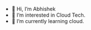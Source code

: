 - 👋 Hi, I’m Abhishek
- 👀 I’m interested in Cloud Tech.
- 🌱 I’m currently learning cloud.


<!---
abhisheky7/abhisheky7 is a ✨ special ✨ repository because its `README.md` (this file) appears on your GitHub profile.
You can click the Preview link to take a look at your changes.
--->

